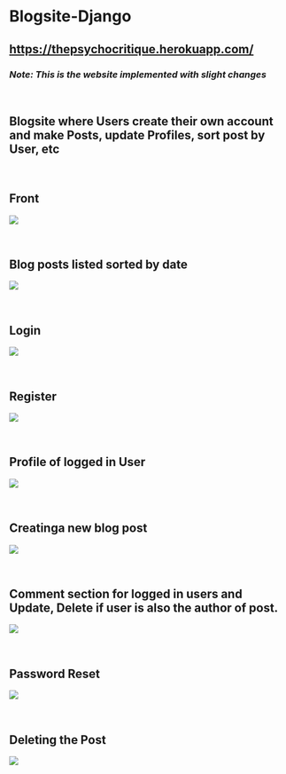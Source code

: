 # Blogsite-Django
## https://thepsychocritique.herokuapp.com/
### *Note: This is the website implemented with slight changes*

<br/>

## Blogsite where Users create their own account and make Posts, update Profiles, sort post by User, etc

<br>

## Front
![](images/1.PNG)

<br>

## Blog posts listed sorted by date
![](images/2.PNG)

<br>

## Login
![](images/8.PNG)

<br>

## Register
![](images/9.PNG)

<br>

## Profile of logged in User
![](images/3.PNG)

<br>

## Creatinga new blog post
![](images/4.PNG)

<br>

## Comment section for logged in users and Update, Delete if user is also the author of post.
![](images/5.PNG)

<br>

## Password Reset
![](images/6.PNG)

<br>

## Deleting the Post
![](images/7.PNG)

<br>
